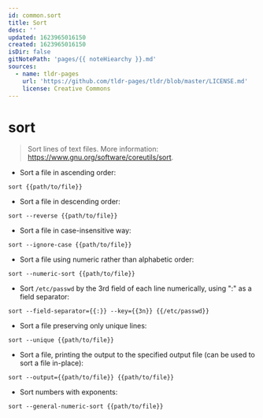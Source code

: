 ```yaml
---
id: common.sort
title: Sort
desc: ''
updated: 1623965016150
created: 1623965016150
isDir: false
gitNotePath: 'pages/{{ noteHiearchy }}.md'
sources:
  - name: tldr-pages
    url: 'https://github.com/tldr-pages/tldr/blob/master/LICENSE.md'
    license: Creative Commons
---
```

# sort

> Sort lines of text files.
> More information: <https://www.gnu.org/software/coreutils/sort>.

- Sort a file in ascending order:

`sort {{path/to/file}}`

- Sort a file in descending order:

`sort --reverse {{path/to/file}}`

- Sort a file in case-insensitive way:

`sort --ignore-case {{path/to/file}}`

- Sort a file using numeric rather than alphabetic order:

`sort --numeric-sort {{path/to/file}}`

- Sort `/etc/passwd` by the 3rd field of each line numerically, using ":" as a field separator:

`sort --field-separator={{:}} --key={{3n}} {{/etc/passwd}}`

- Sort a file preserving only unique lines:

`sort --unique {{path/to/file}}`

- Sort a file, printing the output to the specified output file (can be used to sort a file in-place):

`sort --output={{path/to/file}} {{path/to/file}}`

- Sort numbers with exponents:

`sort --general-numeric-sort {{path/to/file}}`

